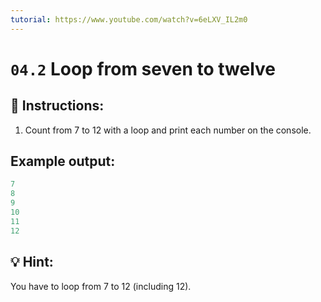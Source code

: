 ```yaml
---
tutorial: https://www.youtube.com/watch?v=6eLXV_IL2m0
---
```


# `04.2` Loop from seven to twelve

## 📝 Instructions:

1. Count from 7 to 12 with a loop and print each number on the console.

## Example output:

```js
7
8
9
10
11
12
```

## 💡 Hint:

You have to loop from 7 to 12 (including 12).

